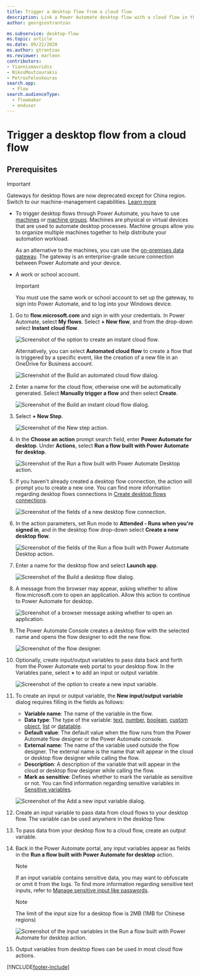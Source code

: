 ```yaml
---
title: Trigger a desktop flow from a cloud flow
description: Link a Power Automate desktop flow with a cloud flow in the Power Automate portal
author: georgiostrantzas

ms.subservice: desktop-flow
ms.topic: article
ms.date: 09/22/2020
ms.author: gtrantzas
ms.reviewer: marleon
contributors:
- Yiannismavridis
- NikosMoutzourakis
- PetrosFeleskouras
search.app: 
  - Flow
search.audienceType: 
  - flowmaker
  - enduser
---
```



# Trigger a desktop flow from a cloud flow


## Prerequisites

> [!IMPORTANT]
> Gateways for desktop flows are now deprecated except for China region. Switch to our machine-management capabilities. [Learn more](manage-machines.md#switch-from-gateways-to-direct-connectivity)

- To trigger desktop flows through Power Automate, you have to use [machines](manage-machines.md) or [machine groups](manage-machine-groups.md). Machines are physical or virtual devices that are used to automate desktop processes. Machine groups allow you to organize multiple machines together to help distribute your automation workload.

   As an alternative to the machines, you can use the [on-premises data gateway](https://go.microsoft.com/fwlink/?LinkID=820580&clcid=0x409). The gateway is an enterprise-grade secure connection between Power Automate and your device. 

- A work or school account. 

   >[!IMPORTANT]
   >You must use the same work or school account to set up the gateway, to sign into Power Automate, and to log into your Windows device.
   

1. Go to **flow.microsoft.com** and sign in with your credentials. In Power Automate, select **My flows**. Select **+ New flow**, and from the drop-down select **Instant cloud flow**.

   ![Screenshot of the option to create an instant cloud flow.](media/link-pad-flow-portal/my-flows-instant-blank.png)

   Alternatively, you can select **Automated cloud flow** to create a flow that is triggered by a specific event, like the creation of a new file in an OneDrive for Business account.

   ![Screenshot of the Build an automated cloud flow dialog.](media/link-pad-flow-portal/automated-cloud-flow.png)

1. Enter a name for the cloud flow, otherwise one will be automatically generated. Select **Manually trigger a flow** and then select **Create**.

   ![Screenshot of the Build an instant cloud flow dialog.](media/link-pad-flow-portal/manually-trigger-flow.png)

1. Select **+ New Step**.

   ![Screenshot of the New step action.](media/link-pad-flow-portal/new-step.png)

1. In the **Choose an action** prompt search field, enter **Power Automate for desktop**. Under **Actions**, select **Run a flow built with Power Automate for desktop**.

   ![Screenshot of the Run a flow built with Power Automate Desktop action.](media/link-pad-flow-portal/action-search.png)

1. If you haven't already created a desktop flow connection, the action will prompt you to create a new one. You can find more information regarding desktop flows connections in [Create desktop flows connections](desktop-flow-connections.md).

   ![Screenshot of the fields of a new desktop flow connection.](media/link-pad-flow-portal/desktop-flow-connection.png)

1. In the action parameters, set Run mode to **Attended - Runs when you're signed in**, and in the desktop flow drop-down select **Create a new desktop flow**.

   ![Screenshot of the fields of the Run a flow built with Power Automate Desktop action.](media/link-pad-flow-portal/run-desktop-flow-v2-action-properties.png)

1. Enter a name for the desktop flow and select **Launch app**.

   ![Screenshot of the Build a desktop flow dialog.](media/link-pad-flow-portal/build-desktop-flow-dialog.png)

1. A message from the browser may appear, asking whether to allow flow.microsoft.com to open an application. Allow this action to continue to Power Automate for desktop.

   ![Screenshot of a browser message asking whether to open an application.](media/link-pad-flow-portal/browser-open-application.png)

1. The Power Automate Console creates a desktop flow with the selected name and opens the flow designer to edit the new flow.

   ![Screenshot of the flow designer.](media/link-pad-flow-portal/flow-designer-blank.png)

1. Optionally, create input/output variables to pass data back and forth from the Power Automate web portal to your desktop flow. In the Variables pane, select **+** to add an input or output variable.

   ![Screenshot of the option to create a new input variable.](media/link-pad-flow-portal/new-input-output-var.png)

1. To create an input or output variable, the **New input/output variable** dialog requires filling in the fields as follows:

   - **Variable name**: The name of the variable in the flow.
   - **Data type**: The type of the variable: [text](variable-data-types.md#text-value), [number](variable-data-types.md#numeric-value), [boolean](variable-data-types.md#boolean-value), [custom object](variable-data-types.md#custom-object), [list](variable-data-types.md#list) or [datatable](variable-data-types.md#datatable).
   - **Default value**: The default value when the flow runs from the Power Automate flow designer or the Power Automate console.
   - **External name**: The name of the variable used outside the flow designer. The external name is the name that will appear in the cloud or desktop flow designer while calling the flow.
   - **Description**: A description of the variable that will appear in the cloud or desktop flow designer while calling the flow.
   - **Mark as sensitive**: Defines whether to mark the variable as sensitive or not. You can find information regarding sensitive variables in [Sensitive variables](manage-variables.md#sensitive-variables).

   ![Screenshot of the Add a new input variable dialog.](media/link-pad-flow-portal/add-new-input-var.png)

1. Create an input variable to pass data from cloud flows to your desktop flow. The variable can be used anywhere in the desktop flow.

1. To pass data from your desktop flow to a cloud flow, create an output variable.

1. Back in the Power Automate portal, any input variables appear as fields in the **Run a flow built with Power Automate for desktop** action.

   > [!NOTE]
   > If an input variable contains sensitive data, you may want to obfuscate or omit it from the logs. To find more information regarding sensitive text inputs, refer to [Manage sensitive input like passwords](../how-tos-use-sensitive-input.md).


   > [!NOTE]
   > The limit of the input size for a desktop flow is 2MB (1MB for Chinese regions)

   ![Screenshot of the input variables in the Run a flow built with Power Automate for desktop action.](media/link-pad-flow-portal/run-desktop-flow-v2-action-properties-2.png)

1. Output variables from desktop flows can be used in most cloud flow actions.




[!INCLUDE[footer-include](../includes/footer-banner.md)]
